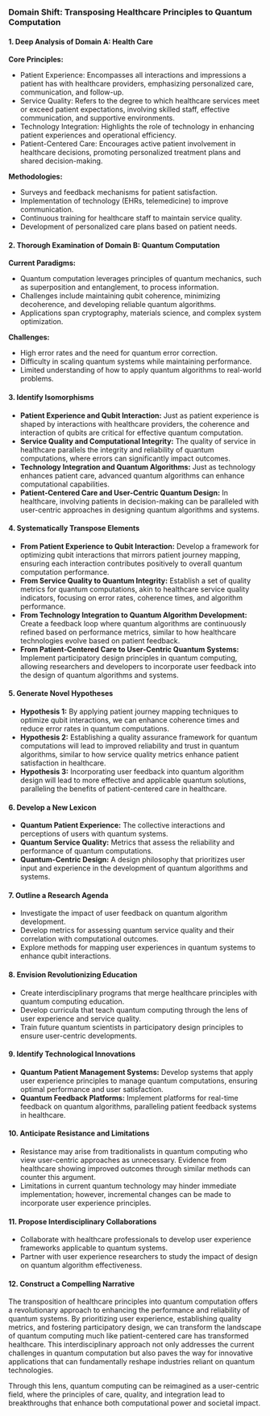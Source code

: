### Domain Shift: Transposing Healthcare Principles to Quantum Computation

#### 1. Deep Analysis of Domain A: Health Care
**Core Principles:**
- Patient Experience: Encompasses all interactions and impressions a patient has with healthcare providers, emphasizing personalized care, communication, and follow-up.
- Service Quality: Refers to the degree to which healthcare services meet or exceed patient expectations, involving skilled staff, effective communication, and supportive environments.
- Technology Integration: Highlights the role of technology in enhancing patient experiences and operational efficiency.
- Patient-Centered Care: Encourages active patient involvement in healthcare decisions, promoting personalized treatment plans and shared decision-making.

**Methodologies:**
- Surveys and feedback mechanisms for patient satisfaction.
- Implementation of technology (EHRs, telemedicine) to improve communication.
- Continuous training for healthcare staff to maintain service quality.
- Development of personalized care plans based on patient needs.

#### 2. Thorough Examination of Domain B: Quantum Computation
**Current Paradigms:**
- Quantum computation leverages principles of quantum mechanics, such as superposition and entanglement, to process information.
- Challenges include maintaining qubit coherence, minimizing decoherence, and developing reliable quantum algorithms.
- Applications span cryptography, materials science, and complex system optimization.

**Challenges:**
- High error rates and the need for quantum error correction.
- Difficulty in scaling quantum systems while maintaining performance.
- Limited understanding of how to apply quantum algorithms to real-world problems.

#### 3. Identify Isomorphisms
- **Patient Experience and Qubit Interaction:** Just as patient experience is shaped by interactions with healthcare providers, the coherence and interaction of qubits are critical for effective quantum computation.
- **Service Quality and Computational Integrity:** The quality of service in healthcare parallels the integrity and reliability of quantum computations, where errors can significantly impact outcomes.
- **Technology Integration and Quantum Algorithms:** Just as technology enhances patient care, advanced quantum algorithms can enhance computational capabilities.
- **Patient-Centered Care and User-Centric Quantum Design:** In healthcare, involving patients in decision-making can be paralleled with user-centric approaches in designing quantum algorithms and systems.

#### 4. Systematically Transpose Elements
- **From Patient Experience to Qubit Interaction:** Develop a framework for optimizing qubit interactions that mirrors patient journey mapping, ensuring each interaction contributes positively to overall quantum computation performance.
- **From Service Quality to Quantum Integrity:** Establish a set of quality metrics for quantum computations, akin to healthcare service quality indicators, focusing on error rates, coherence times, and algorithm performance.
- **From Technology Integration to Quantum Algorithm Development:** Create a feedback loop where quantum algorithms are continuously refined based on performance metrics, similar to how healthcare technologies evolve based on patient feedback.
- **From Patient-Centered Care to User-Centric Quantum Systems:** Implement participatory design principles in quantum computing, allowing researchers and developers to incorporate user feedback into the design of quantum algorithms and systems.

#### 5. Generate Novel Hypotheses
- **Hypothesis 1:** By applying patient journey mapping techniques to optimize qubit interactions, we can enhance coherence times and reduce error rates in quantum computations.
- **Hypothesis 2:** Establishing a quality assurance framework for quantum computations will lead to improved reliability and trust in quantum algorithms, similar to how service quality metrics enhance patient satisfaction in healthcare.
- **Hypothesis 3:** Incorporating user feedback into quantum algorithm design will lead to more effective and applicable quantum solutions, paralleling the benefits of patient-centered care in healthcare.

#### 6. Develop a New Lexicon
- **Quantum Patient Experience:** The collective interactions and perceptions of users with quantum systems.
- **Quantum Service Quality:** Metrics that assess the reliability and performance of quantum computations.
- **Quantum-Centric Design:** A design philosophy that prioritizes user input and experience in the development of quantum algorithms and systems.

#### 7. Outline a Research Agenda
- Investigate the impact of user feedback on quantum algorithm development.
- Develop metrics for assessing quantum service quality and their correlation with computational outcomes.
- Explore methods for mapping user experiences in quantum systems to enhance qubit interactions.

#### 8. Envision Revolutionizing Education
- Create interdisciplinary programs that merge healthcare principles with quantum computing education.
- Develop curricula that teach quantum computing through the lens of user experience and service quality.
- Train future quantum scientists in participatory design principles to ensure user-centric developments.

#### 9. Identify Technological Innovations
- **Quantum Patient Management Systems:** Develop systems that apply user experience principles to manage quantum computations, ensuring optimal performance and user satisfaction.
- **Quantum Feedback Platforms:** Implement platforms for real-time feedback on quantum algorithms, paralleling patient feedback systems in healthcare.

#### 10. Anticipate Resistance and Limitations
- Resistance may arise from traditionalists in quantum computing who view user-centric approaches as unnecessary. Evidence from healthcare showing improved outcomes through similar methods can counter this argument.
- Limitations in current quantum technology may hinder immediate implementation; however, incremental changes can be made to incorporate user experience principles.

#### 11. Propose Interdisciplinary Collaborations
- Collaborate with healthcare professionals to develop user experience frameworks applicable to quantum systems.
- Partner with user experience researchers to study the impact of design on quantum algorithm effectiveness.

#### 12. Construct a Compelling Narrative
The transposition of healthcare principles into quantum computation offers a revolutionary approach to enhancing the performance and reliability of quantum systems. By prioritizing user experience, establishing quality metrics, and fostering participatory design, we can transform the landscape of quantum computing much like patient-centered care has transformed healthcare. This interdisciplinary approach not only addresses the current challenges in quantum computation but also paves the way for innovative applications that can fundamentally reshape industries reliant on quantum technologies. 

Through this lens, quantum computing can be reimagined as a user-centric field, where the principles of care, quality, and integration lead to breakthroughs that enhance both computational power and societal impact.